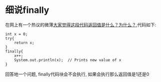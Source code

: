 细说finally
===============
在网上有一个热议的微薄[大家觉得这段代码返回值是什么？为什么？](http://weibo.com/1970145123/AD5uLyBUm),代码如下:  

    int x = 0;
    try{
        return x;
    }
    finally{
        x++;
        System.out.println(x);  // Prints new value of x
    }

回答地一个问题, finally代码块会不会执行, 如果会执行那么返回值是1还是0 


